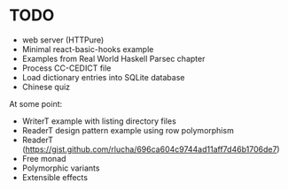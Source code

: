 # TODO

- web server (HTTPure)
- Minimal react-basic-hooks example
- Examples from Real World Haskell Parsec chapter
- Process CC-CEDICT file
- Load dictionary entries into SQLite database
- Chinese quiz

At some point:

- WriterT example with listing directory files
- ReaderT design pattern example using row polymorphism
- ReaderT (https://gist.github.com/rlucha/696ca604c9744ad11aff7d46b1706de7)
- Free monad
- Polymorphic variants
- Extensible effects
